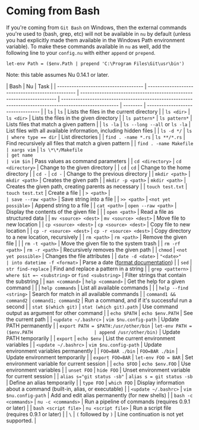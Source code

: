 # Coming from Bash

If you're coming from `Git Bash` on Windows, then the external commands you're used to (bash, grep, etc) will not be available in `nu` by default (unless you had explicitly made them available in the Windows Path environment variable).
To make these commands available in `nu` as well, add the following line to your `config.nu` with either `append` or `prepend`.

```
let-env Path = ($env.Path | prepend 'C:\Program Files\Git\usr\bin')
```

Note: this table assumes Nu 0.14.1 or later.

| Bash                                 | Nu                                               | Task                                                                 |
| ------------------------------------ | ------------------------------------------------ | -------------------------------------------------------------------- | ------------------------------------------------------------------------------------------------------ | -------- | --------------------------------- |
| `ls`                                 | `ls`                                             | Lists the files in the current directory                             |
| `ls <dir>`                           | `ls <dir>`                                       | Lists the files in the given directory                               |
| `ls pattern*`                        | `ls pattern*`                                    | Lists files that match a given pattern                               |
| `ls -la`                             | `ls --long --all` or `ls -la`                    | List files with all available information, including hidden files    |
| `ls -d */`                           | `ls                                              | where type == dir`                                                   | List directories                                                                                       |
| `find . -name *.rs`                  | `ls **/*.rs`                                     | Find recursively all files that match a given pattern                |
| `find . -name Makefile               | xargs vim`                                       | `ls \*\*/Makefile                                                    | get name                                                                                               | vim $in` | Pass values as command parameters |
| `cd <directory>`                     | `cd <directory>`                                 | Change to the given directory                                        |
| `cd`                                 | `cd`                                             | Change to the home directory                                         |
| `cd -`                               | `cd -`                                           | Change to the previous directory                                     |
| `mkdir <path>`                       | `mkdir <path>`                                   | Creates the given path                                               |
| `mkdir -p <path>`                    | `mkdir <path>`                                   | Creates the given path, creating parents as necessary                |
| `touch test.txt`                     | `touch test.txt`                                 | Create a file                                                        |
| `> <path>`                           | `                                                | save --raw <path>`                                                   | Save string into a file                                                                                |
| `>> <path>`                          | `<not yet possible>`                             | Append string to a file                                              |
| `cat <path>`                         | `open --raw <path>`                              | Display the contents of the given file                               |
|                                      | `open <path>`                                    | Read a file as structured data                                       |
| `mv <source> <dest>`                 | `mv <source> <dest>`                             | Move file to new location                                            |
| `cp <source> <dest>`                 | `cp <source> <dest>`                             | Copy file to new location                                            |
| `cp -r <source> <dest>`              | `cp -r <source> <dest>`                          | Copy directory to a new location, recursively                        |
| `rm <path>`                          | `rm <path>`                                      | Remove the given file                                                |
|                                      | `rm -t <path>`                                   | Move the given file to the system trash                              |
| `rm -rf <path>`                      | `rm -r <path>`                                   | Recursively removes the given path                                   |
| `chmod`                              | `<not yet possible>`                             | Changes the file attributes                                          |
| `date -d <date>`                     | `"<date>"                                        | into datetime -f <format>`                                           | Parse a date ([format documentation](https://docs.rs/chrono/0.4.15/chrono/format/strftime/index.html)) |
| `sed`                                | `str find-replace`                               | Find and replace a pattern in a string                               |
| `grep <pattern>`                     | `where $it =~ <substring>` or `find <substring>` | Filter strings that contain the substring                            |
| `man <command>`                      | `help <command>`                                 | Get the help for a given command                                     |
|                                      | `help commands`                                  | List all available commands                                          |
|                                      | `help --find <string>`                           | Search for match in all available commands                           |
| `command1 && command2`               | `command1; command2`                             | Run a command, and if it's successful run a second                   |
| `stat $(which git)`                  | `stat (which git).path`                          | Use command output as argument for other command                     |
| `echo $PATH`                         | `echo $env.PATH`                                 | See the current path                                                 |
| `<update ~/.bashrc>`                 | `vim $nu.config-path`                            | Update PATH permanently                                              |
| `export PATH = $PATH:/usr/other/bin` | `let-env PATH = ($env.PATH                       | append /usr/other/bin)`                                              | Update PATH temporarily                                                                                |
| `export`                             | `echo $env`                                      | List the current environment variables                               |
| `<update ~/.bashrc>`                 | `vim $nu.config-path`                            | Update environment variables permanently                             |
| `FOO=BAR ./bin`                      | `FOO=BAR ./bin`                                  | Update environment temporarily                                       |
| `export FOO=BAR`                     | `let-env FOO = BAR`                              | Set environment variable for current session                         |
| `echo $FOO`                          | `echo $env.FOO`                                  | Use environment variables                                            |
| `unset FOO`                          | `hide FOO`                                       | Unset environment variable for current session                       |
| `alias s="git status -sb"`           | `alias s = git status -sb`                       | Define an alias temporarily                                          |
| `type FOO`                           | `which FOO`                                      | Display information about a command (built-in, alias, or executable) |
| `<update ~/.bashrc>`                 | `vim $nu.config-path`                            | Add and edit alias permanently (for new shells)                      |
| `bash -c <commands>`                 | `nu -c <commands>`                               | Run a pipeline of commands (requires 0.9.1 or later)                 |
| `bash <script file>`                 | `nu <script file>`                               | Run a script file (requires 0.9.1 or later)                          |
| `\`                                  | `(` followed by `)`                              | Line continuation is not yet supported.                              |
